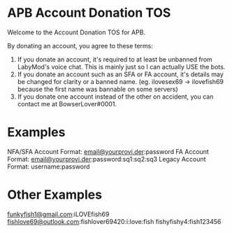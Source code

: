 # APB Account Donation TOS
Welcome to the Account Donation TOS for APB.

By donating an account, you agree to these terms:
1) If you donate an account, it's required to at least be unbanned from LabyMod's voice chat. This is mainly just so I can actually USE the bots.
2) If you donate an account such as an SFA or FA account, it's details may be changed for clarity or a banned name. (eg. ilovesex69 -> ilovefish69 because the first name was bannable on some servers)
3) If you donate one account instead of the other on accident, you can contact me at BowserLover#0001.

# Examples
NFA/SFA Account Format: email@yourprovi.der:password
FA Account Format: email@yourprovi.der:password:sq1:sq2:sq3
Legacy Account Format: username:password

# Other Examples
funkyfish1@gmail.com:iLOVEfish69
fishlove69@outlook.com:fishlover69420:i:love:fish
fishyfishy4:fish123456
